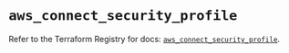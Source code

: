 # `aws_connect_security_profile`

Refer to the Terraform Registry for docs: [`aws_connect_security_profile`](https://registry.terraform.io/providers/hashicorp/aws/5.90.0/docs/resources/connect_security_profile).
